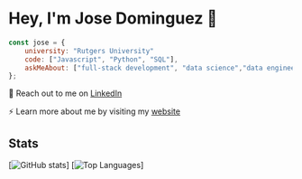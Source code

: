 # Hey, I'm Jose Dominguez 👋

```javascript
const jose = {
    university: "Rutgers University"
    code: ["Javascript", "Python", "SQL"],
    askMeAbout: ["full-stack development", "data science","data engineering"],
};
```

:speech_balloon: Reach out to me on [LinkedIn](https://www.linkedin.com/in/josedom/)

:zap: Learn more about me by visiting my [website](https://www.josedom.net/)

## Stats
[![GitHub stats](https://github-readme-stats.vercel.app/api?username=jose-dom)]
[![Top Languages](https://github-readme-stats.vercel.app/api/top-langs/?username=jose-dom&layout=compact)]

